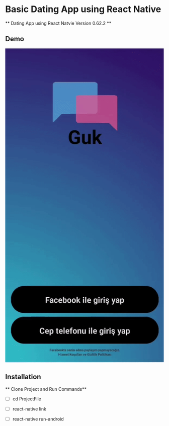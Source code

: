 # Basic Dating App using React Native

** Dating App using React Natvie Version 0.62.2 ** 

## Demo

![Basic Dating App Demo](demo/demo.gif)

## Installation

** Clone Project and Run Commands**

- [ ] cd ProjectFile
- [ ] react-native link
- [ ] react-native run-android





